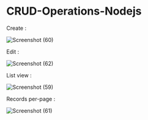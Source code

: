 # CRUD-Operations-Nodejs

Create :

![Screenshot (60)](https://github.com/user-attachments/assets/fdb4400f-856e-4339-8bf0-7890fadd46cd)

Edit :

![Screenshot (62)](https://github.com/user-attachments/assets/1baba3c0-0fbf-4eca-b02f-2941f06ce90e)

List view :

![Screenshot (59)](https://github.com/user-attachments/assets/6d2a216a-5aab-4618-8b1c-0f2f36597e58)

Records per-page :

![Screenshot (61)](https://github.com/user-attachments/assets/328110ff-5cbc-4fed-840e-280da9b88720)
